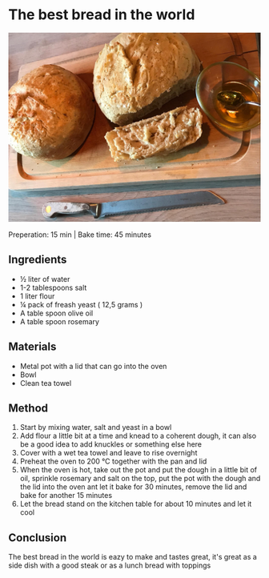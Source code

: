 # The best bread in the world
<p align="center">
<img src="example.png" />
</p>

Preperation: 15 min | Bake time: 45 minutes

## Ingredients
* ½ liter of water
* 1-2 tablespoons salt
* 1 liter flour
* ¼ pack of freash yeast ( 12,5 grams )
* A table spoon olive oil 
* A table spoon rosemary

## Materials
* Metal pot with a lid that can go into the oven
* Bowl
* Clean tea towel

## Method
1. Start by mixing water, salt and yeast in a bowl
2. Add flour a little bit at a time and knead to a coherent dough, it can also be a good idea to add knuckles or something else here
3. Cover with a wet tea towel and leave to rise overnight
4. Preheat the oven to 200 ℃ together with the pan and lid
5. When the oven is hot, take out the pot and put the dough in a little bit of oil, sprinkle rosemary and salt on the top, put the pot with the dough and the lid into the oven ant let it bake for 30 minutes, remove the lid and bake for another 15 minutes  
6. Let the bread stand on the kitchen table for about 10 minutes and let it cool

## Conclusion
The best bread in the world is eazy to make and tastes great, it's great as a side dish with a good steak or as a lunch bread with toppings
